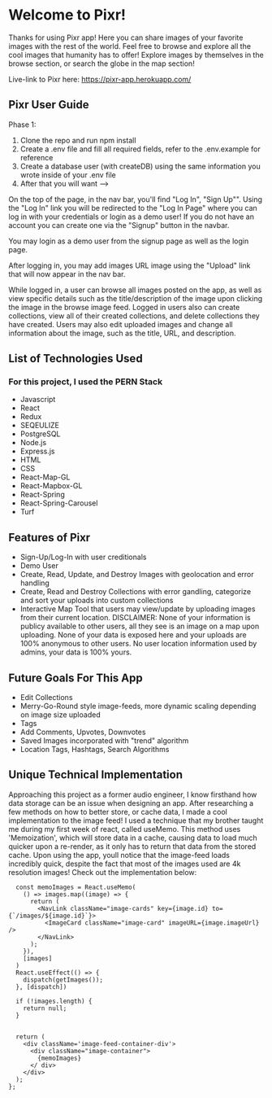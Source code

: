 # Welcome to Pixr!

Thanks for using Pixr app! Here you can share images of your favorite images with the rest of the world. Feel free to browse and explore all the cool images that humanity has to offer! Explore images by themselves in the browse section, or search the globe in the map section!


Live-link to Pixr here: https://pixr-app.herokuapp.com/

## Pixr User Guide

Phase 1:
1) Clone the repo and run npm install
2) Create a .env file and fill all required fields, refer to the .env.example for reference
3) Create a database user (with createDB) using the same information you wrote inside of your .env file
3) After that you will want -->


On the top of the page, in the nav bar, you'll find "Log In", "Sign Up"". Using the "Log In" link you will be redirected to the "Log In Page" where you can log in with your credentials or login as a demo user! If you do not have an account you can create one via the "Signup" button in the navbar.

You may login as a demo user from the signup page as well as the login page.

After logging in, you may add images URL image using the "Upload" link that will now appear in the nav bar.

While logged in, a user can browse all images posted on the app, as well as view specific details such as the title/description of the image upon clicking the image in the browse image feed. Logged in users also can create collections, view all of their created collections, and delete collections they have created. Users may also edit uploaded images and change all information about the image, such as the title, URL, and description.


## List of Technologies Used

### For this project, I used the PERN Stack

- Javascript
- React
- Redux
- SEQEULIZE
- PostgreSQL
- Node.js
- Express.js
- HTML
- CSS
- React-Map-GL
- React-Mapbox-GL
- React-Spring
- React-Spring-Carousel
- Turf

## Features of Pixr

- Sign-Up/Log-In with user creditionals
- Demo User
- Create, Read, Update, and Destroy Images with geolocation and error handling
- Create, Read and Destroy Collections with error gandling, categorize and sort your uploads into custom collections
- Interactive Map Tool that users may view/update by uploading images from their current location.
DISCLAIMER: None of your information is publicy available to other users, all they see is an image on a map upon uploading. None of your data is exposed here and your uploads are 100% anonymous to other users. No user location information used by admins, your data is 100% yours.

## Future Goals For This App

- Edit Collections
- Merry-Go-Round style image-feeds, more dynamic scaling depending on image size uploaded
- Tags
- Add Comments, Upvotes, Downvotes
- Saved Images incorporated with "trend" algorithm
- Location Tags, Hashtags, Search Algorithms

## Unique Technical Implementation

Approaching this project as a former audio engineer, I know firsthand how data storage can be an issue when designing an app. After researching a few methods on how to better store, or cache data, I made a cool implementation to the image feed! I used a technique that my brother taught me during my first week of react, called useMemo. This method uses 'Memoization', which will store data in a cache, causing data to load much quicker upon a re-render, as it only has to return that data from the stored cache. Upon using the app, youll notice that the image-feed loads incredibly quick, despite the fact that most of the images used are 4k resolution images! Check out the implementation below:

```
  const memoImages = React.useMemo(
    () => images.map((image) => {
      return (
        <NavLink className="image-cards" key={image.id} to={`/images/${image.id}`}>
          <ImageCard className="image-card" imageURL={image.imageUrl} />
        </NavLink>
      );
    }),
    [images]
  )
  React.useEffect(() => {
    dispatch(getImages());
  }, [dispatch])

  if (!images.length) {
    return null;
  }


  return (
    <div className='image-feed-container-div'>
      <div className="image-container">
        {memoImages}
      </ div>
    </div>
  );
};
```
